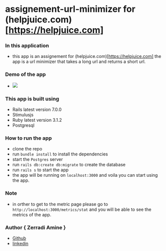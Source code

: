 # assignement-url-minimizer for (helpjuice.com)[https://helpjuice.com]

### In this application

- this app is an assignement for (helpjuice.com)[https://helpjuice.com] the app is a url minimizer that takes a long url and returns a short url.

### Demo of the app

- <img src='./app/assets/images/chrome-capture-2022-11-3.gif'></img>

### This app is built using

- Rails latest version 7.0.0
- Stimulusjs
- Ruby latest version 3.1.2
- Postgresql

### How to run the app

- clone the repo
- run `bundle install` to install the dependencies
- start the `Postgres` server
- run `rails db:create db:migrate` to create the database
- run `rails s` to start the app
- the app will be running on `localhost:3000` and voila you can start using the app.

### Note

- in orther to get to the metric page please go to `http://localhost:3000/metrics/stat` and you will be able to see the metrics of the app.

### Author { Zerradi Amine }

- [Github](https://github.com/dasileker)
- [linkedin](https://www.linkedin.com/in/amine-zerradi)
